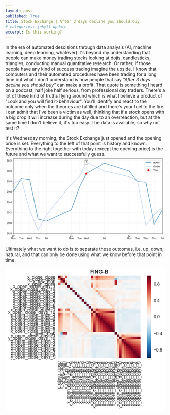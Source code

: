 ```yaml
---
layout: post
published: True
title: Stock Exchange | After 3 days decline you should buy
# categories: jekyll update
excerpt: Is this working?
---
```


In the era of automated descisions through data analysis (AI, machine learning, deep learning, whatever) it's beyond my understanding that people can make money trading stocks looking at dojis, candlesticks, triangles, conducting manual quantitative research. Or rather, if those people have any kind of success trading imagine the upside. I know that computers and their automated procedures have been trading for a long time but what I don't understand is how people that say _"After 3 days decline you should buy"_ can make a profit. That quote is something I heard on a podcast, half joke half serious, from professional day traders. There's a lot of these kind of truths flying around which is what I believe a product of "Look and you will find it-behaviour". You'll identify and react to the outcome only when the theories are fulfilled and there's your fuel to the fire. I can admit that I've been a victim as well, thinking that if a stock opens with a big drop it will increase during the day due to an overreaction, but at the same time I don't believe it, it's too easy. The data is avaliable, so why not test it?

It's Wednesday morning, the Stock Exchange just opened and the opening price is set. Everything to the left of that point is history and known. Everything to the right together with today (except the opening price) is the future and what we want to successfully guess.
![my photo](/images/SSAB-B-14-hist-False-pred-False.png)



Ultimately what we want to do is to separate these outcomes, i.e. up, down, natural, and that can only be done using what we know before that point in time. 


![my photo](/images/FING-B.png)
